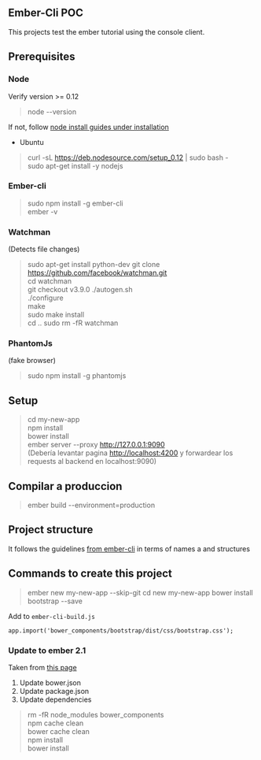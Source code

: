 ## Ember-Cli POC

This projects test the ember tutorial using the console client.


## Prerequisites

### Node
Verify version >= 0.12
> node --version  

If not, follow [node install guides under installation](http://guides.emberjs.com/v2.1.0/getting-started/)
- Ubuntu
> curl -sL https://deb.nodesource.com/setup_0.12 | sudo bash -  
> sudo apt-get install -y nodejs


### Ember-cli

> sudo npm install -g ember-cli  
> ember -v

### Watchman
(Detects file changes)
> sudo apt-get install python-dev
> git clone https://github.com/facebook/watchman.git  
> cd watchman  
> git checkout v3.9.0
> ./autogen.sh  
> ./configure  
> make  
> sudo make install  
> cd ..
> sudo rm -fR watchman
 
 
### PhantomJs
 (fake browser)
 
> sudo npm install -g phantomjs


## Setup

> cd my-new-app  
> npm install  
> bower install  
> ember server --proxy http://127.0.0.1:9090  
(Debería levantar pagina [http://localhost:4200](http://localhost:4200) y forwardear los requests al backend en localhost:9090)




## Compilar a produccion
> ember build --environment=production

## Project structure
It follows the guidelines [from ember-cli](http://www.ember-cli.com/user-guide/#naming-conventions)
in terms of names a and structures

## Commands to create this project 

> ember new my-new-app --skip-git
> cd new my-new-app
> bower install bootstrap --save  

Add to `ember-cli-build.js`
```
app.import('bower_components/bootstrap/dist/css/bootstrap.css');
```


### Update to ember 2.1
Taken from [this page](http://levvel.io/blog-post/upgrade-a-new-ember-cli-1-13-8-project-to-use-ember-2-1-and-ember-data-2-1/) 

1. Update bower.json
2. Update package.json
3. Update dependencies
> rm -fR node_modules bower_components  
> npm cache clean  
> bower cache clean  
> npm install  
> bower install  

